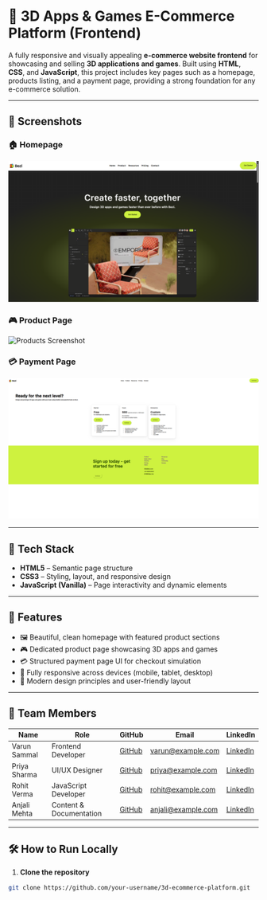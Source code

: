# 🛒 3D Apps & Games E-Commerce Platform (Frontend)

A fully responsive and visually appealing **e-commerce website frontend** for showcasing and selling **3D applications and games**. Built using **HTML**, **CSS**, and **JavaScript**, this project includes key pages such as a homepage, products listing, and a payment page, providing a strong foundation for any e-commerce solution.

---

## 📸 Screenshots

### 🏠 Homepage
![Homepage Screenshot](screenshots/home.png)

### 🎮 Product Page
![Products Screenshot](screenshots/products.png)

### 💳 Payment Page
![Payment Screenshot](screenshots/payment.png)

---

## 🧰 Tech Stack

- **HTML5** – Semantic page structure
- **CSS3** – Styling, layout, and responsive design
- **JavaScript (Vanilla)** – Page interactivity and dynamic elements

---

## 🚀 Features

- 🖼️ Beautiful, clean homepage with featured product sections  
- 🎮 Dedicated product page showcasing 3D apps and games  
- 💳 Structured payment page UI for checkout simulation  
- 📱 Fully responsive across devices (mobile, tablet, desktop)  
- 🌈 Modern design principles and user-friendly layout  

---

## 👥 Team Members

| Name         | Role                    | GitHub                                     | Email                                           | LinkedIn                                   |
| ------------ | ----------------------- | ------------------------------------------ | ----------------------------------------------- | ------------------------------------------ |
| Varun Sammal | Frontend Developer      | [GitHub](https://github.com/your-username) | [varun@example.com](mailto:varun@example.com)   | [LinkedIn](https://linkedin.com/in/varun)  |
| Priya Sharma | UI/UX Designer          | [GitHub](https://github.com/priya-uiux)    | [priya@example.com](mailto:priya@example.com)   | [LinkedIn](https://linkedin.com/in/priya)  |
| Rohit Verma  | JavaScript Developer    | [GitHub](https://github.com/rohit-jsdev)   | [rohit@example.com](mailto:rohit@example.com)   | [LinkedIn](https://linkedin.com/in/rohit)  |
| Anjali Mehta | Content & Documentation | [GitHub](https://github.com/anjali-docs)   | [anjali@example.com](mailto:anjali@example.com) | [LinkedIn](https://linkedin.com/in/anjali) |

---

## 🛠️ How to Run Locally

1. **Clone the repository**

```bash
git clone https://github.com/your-username/3d-ecommerce-platform.git
